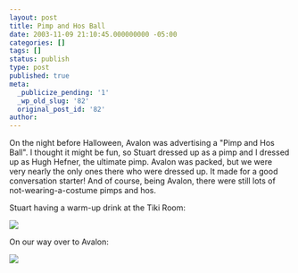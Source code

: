 ```yaml
---
layout: post
title: Pimp and Hos Ball
date: 2003-11-09 21:10:45.000000000 -05:00
categories: []
tags: []
status: publish
type: post
published: true
meta:
  _publicize_pending: '1'
  _wp_old_slug: '82'
  original_post_id: '82'
author: 
---
```

On the night before Halloween, Avalon was advertising a "Pimp and Hos Ball".  I thought it might be fun, so Stuart dressed up as a pimp and I dressed up as Hugh Hefner, the ultimate pimp.  Avalon was packed, but we were very nearly the only ones there who were dressed up.  It made for a good conversation starter!  And of course, being Avalon, there were still lots of not-wearing-a-costume pimps and hos.

Stuart having a warm-up drink at the Tiki Room:

<a href="/weblog/images/DCP_3763.JPG"><img src="/weblog/thumbnails/DCP_3763.JPG" /></a>

On our way over to Avalon:

<a href="/weblog/images/DCP_3764.JPG"><img src="/weblog/thumbnails/DCP_3764.JPG" /></a>
